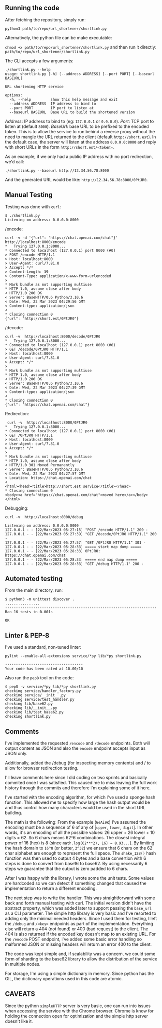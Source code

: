 ## Running the code
After fetching the repository, simply run:

`python3 path/to/repo/url_shortener/shortlink.py`

Alternatively, the python file can be make executable:

`chmod +x path/to/repo/url_shortener/shortlink.py`
and then run it directly:
`path/to/repo/url_shortener/shortlink.py`

The CLI accepts a few arguments:
```
./shortlink.py --help
usage: shortlink.py [-h] [--address ADDRESS] [--port PORT] [--baseurl BASEURL]

URL shortening HTTP service

options:
  -h, --help         show this help message and exit
  --address ADDRESS  IP address to bind to
  --port PORT        IP port to listen at
  --baseurl BASEURL  Base URL to build the shortened version
  ```

*Address*: IP address to bind to (eg: `127.0.0.1` or `0.0.0.0`).
*Port*: TCP port to listen at (default `8000`).
*BaseUrl*: base URL to be prefixed to the encoded token. This is to allow the service to run behind a reverse proxy without the need to mangle the URL returned to the client (default `http://short.est`).
In the default case, the server will listen at the address `0.0.0.0:8000` and reply with short URLs in the form `http://short.est/<token>`.

As an example, if we only had a public IP address with no port redirection, we'd call:
```
./shortlink.py --baseurl http://12.34.56.78:8000
```
And the generated URL would be like: `http://12.34.56.78:8000/0PtJR0`.

## Manual Testing
Testing was done with `curl`:

```
$ ./shortlink.py
Listening on address: 0.0.0.0:8000
```
/encode:
```
curl -v -d '{"url": "https://chat.openai.com/chat"}' http://localhost:8000/encode
*   Trying 127.0.0.1:8000...
* Connected to localhost (127.0.0.1) port 8000 (#0)
> POST /encode HTTP/1.1
> Host: localhost:8000
> User-Agent: curl/7.81.0
> Accept: */*
> Content-Length: 39
> Content-Type: application/x-www-form-urlencoded
>
* Mark bundle as not supporting multiuse
* HTTP 1.0, assume close after body
< HTTP/1.0 200 OK
< Server: BaseHTTP/0.6 Python/3.10.6
< Date: Wed, 22 Mar 2023 04:29:56 GMT
< Content-type: application/json
<
* Closing connection 0
{"url": "http://short.est/0PtJR0"}
```
/decode:
```
curl -v  http://localhost:8000/decode/0PtJR0
*   Trying 127.0.0.1:8000...
* Connected to localhost (127.0.0.1) port 8000 (#0)
> GET /decode/0PtJR0 HTTP/1.1
> Host: localhost:8000
> User-Agent: curl/7.81.0
> Accept: */*
>
* Mark bundle as not supporting multiuse
* HTTP 1.0, assume close after body
< HTTP/1.0 200 OK
< Server: BaseHTTP/0.6 Python/3.10.6
< Date: Wed, 22 Mar 2023 04:27:39 GMT
< Content-type: application/json
<
* Closing connection 0
{"url": "https://chat.openai.com/chat"}
```
Redirection:
```
 curl -v  http://localhost:8000/0PtJR0
*   Trying 127.0.0.1:8000...
* Connected to localhost (127.0.0.1) port 8000 (#0)
> GET /0PtJR0 HTTP/1.1
> Host: localhost:8000
> User-Agent: curl/7.81.0
> Accept: */*
>
* Mark bundle as not supporting multiuse
* HTTP 1.0, assume close after body
< HTTP/1.0 301 Moved Permanently
< Server: BaseHTTP/0.6 Python/3.10.6
< Date: Wed, 22 Mar 2023 04:27:57 GMT
< Location: https://chat.openai.com/chat
<
<html><head><title>http://short.est service</title></head>
* Closing connection 0
<body><a href="https://chat.openai.com/chat">moved here</a></body></html>
```
Debugging:
```
curl -v  http://localhost:8000/debug
```
```
Listening on address: 0.0.0.0:8000
127.0.0.1 - - [22/Mar/2023 05:27:15] "POST /encode HTTP/1.1" 200 -
127.0.0.1 - - [22/Mar/2023 05:27:39] "GET /decode/0PtJR0 HTTP/1.1" 200 -
127.0.0.1 - - [22/Mar/2023 05:27:57] "GET /0PtJR0 HTTP/1.1" 301 -
127.0.0.1 - - [22/Mar/2023 05:28:33] ===== start map dump =====
127.0.0.1 - - [22/Mar/2023 05:28:33] 0PtJR0: https://chat.openai.com/chat
127.0.0.1 - - [22/Mar/2023 05:28:33] ===== end map dump =====
127.0.0.1 - - [22/Mar/2023 05:28:33] "GET /debug HTTP/1.1" 200 -
```

## Automated testing
From the main directory, run:

```
$ python3 -m unittest discover .
................
----------------------------------------------------------------------
Ran 16 tests in 0.001s

OK
```

## Linter & PEP-8
I've used a standard, non-tuned linter:

```
pylint --enable-all-extensions service/*py lib/*py shortlink.py

------------------------------------
Your code has been rated at 10.00/10

```

Also ran the `pep8` tool on the code:
```
$ pep8 -v service/*py lib/*py shortlink.py
checking service/handler_factory.py
checking service/__init__.py
checking service/test_handler.py
checking lib/base62.py
checking lib/__init__.py
checking lib/test_base62.py
checking shortlink.py
```

## Comments

I've implemented the requested `/encode` and `/decode` endpoints. Both will output content as JSON and also the `encode` endpoint accepts input as JSON only.

Additionally, added the /debug (for inspecting memory contents) and /<key> to allow for browser redirection testing.

I'll leave comments here since I did coding on two sprints and basically commited once I was satisfied. This caused me to miss leaving the full work history  through the commits and therefore I'm explaining some of it here.

I've started with the encoding algorithm, for which I've used a sponge hash function. This allowed me to specify how large the hash output would be and thus control how many characters would be used in the short URL building.

The math is the following:
From the example (`GeAi9K`) I've assumed the encoding must be a sequence of 6 of  any of [`upper`, `lower`, `digit`]. In other words, it's an encoding of all the possible values: 26 upper + 26 lower + 10 digits = 62. So 6 chars means 62^6 combinations. The closest integral power of 16 (hex) is 8 (since `math.log(62***2), 16) = 8.93...`). By limiting the hash domain to `16^8` (or better, `2^32`) we ensure that 6 chars on the 62 char alphabet are enough to represent the full space.
The `shake_128()` hash function was then used to output 4 bytes and a base convertion with 6 steps is done to convert from base16 to base62. By using necessarily 6 steps we guarantee that the output is zero padded to 6 chars.

After I was happy with the library, I wrote some the unit tests. Some values are hardcoded so we can detect if something changed that caused the implementation to return a different encoding.

The next step was to write the handler. This was straightforward with some back and forth manual testing with curl. The initial version didn't have the abstract property, which was added later to support passing the `base_url` as a CLI parameter. The simple http library is very basic and I've resorted to adding only the minimal needed headers. Since I used them for testing, I left the `/debug` and `/<key>` endpoints as part of the implementation. Everything else will return a 404 (not found) or 400 (bad request) to the client. The 404 is also returned if the encoded key doesn't map to an existing URL.
For the `/encode` POST endpoint, I've added some basic error handling so malformed JSON or missing headers will return an error 400 to the client.

The code was kept simple and, if scalability was a concern, we could some form of sharding to the base62 library to allow the distribution of the service in multiple nodes.

For storage, I'm using a simple dictionary in memory. Since python has the GIL, the dictionary operations used in this code are atomic.

## CAVEATS

Since the python `simpleHTTP` server is very basic, one can run into issues when accessing the service with the Chrome browser. Chrome is know for holding the connection open for optimization and the simple http server doesn't like it.
